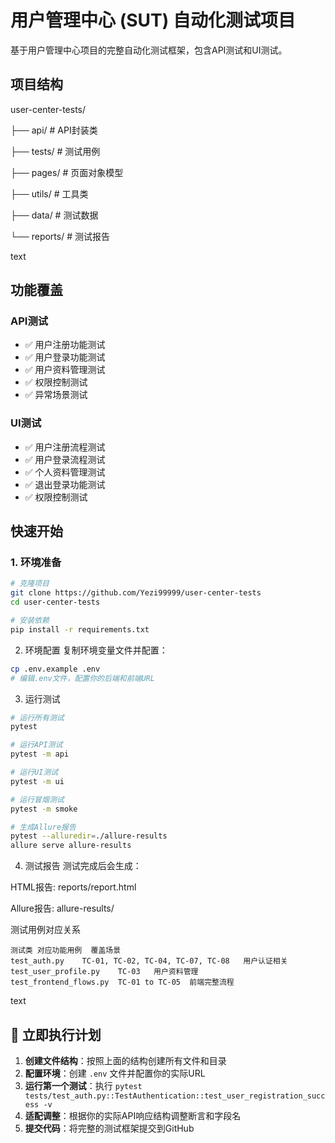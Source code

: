 # 用户管理中心 (SUT) 自动化测试项目

基于用户管理中心项目的完整自动化测试框架，包含API测试和UI测试。

## 项目结构
user-center-tests/

├── api/ # API封装类

├── tests/ # 测试用例

├── pages/ # 页面对象模型

├── utils/ # 工具类

├── data/ # 测试数据

└── reports/ # 测试报告

text

## 功能覆盖

### API测试
- ✅ 用户注册功能测试
- ✅ 用户登录功能测试  
- ✅ 用户资料管理测试
- ✅ 权限控制测试
- ✅ 异常场景测试

### UI测试
- ✅ 用户注册流程测试
- ✅ 用户登录流程测试
- ✅ 个人资料管理测试
- ✅ 退出登录功能测试
- ✅ 权限控制测试

## 快速开始

### 1. 环境准备
```bash
# 克隆项目
git clone https://github.com/Yezi99999/user-center-tests
cd user-center-tests

# 安装依赖
pip install -r requirements.txt
```
2. 环境配置
复制环境变量文件并配置：

```bash
cp .env.example .env
# 编辑.env文件，配置你的后端和前端URL
```
3. 运行测试
```bash
# 运行所有测试
pytest

# 运行API测试
pytest -m api

# 运行UI测试  
pytest -m ui

# 运行冒烟测试
pytest -m smoke

# 生成Allure报告
pytest --alluredir=./allure-results
allure serve allure-results
```
4. 测试报告
测试完成后会生成：

HTML报告: reports/report.html

Allure报告: allure-results/

测试用例对应关系
```
测试类	对应功能用例	覆盖场景
test_auth.py	TC-01, TC-02, TC-04, TC-07, TC-08	用户认证相关
test_user_profile.py	TC-03	用户资料管理
test_frontend_flows.py	TC-01 to TC-05	前端完整流程
```
text

## 🚀 立即执行计划

1. **创建文件结构**：按照上面的结构创建所有文件和目录
2. **配置环境**：创建 `.env` 文件并配置你的实际URL
3. **运行第一个测试**：执行 `pytest tests/test_auth.py::TestAuthentication::test_user_registration_success -v`
4. **适配调整**：根据你的实际API响应结构调整断言和字段名
5. **提交代码**：将完整的测试框架提交到GitHub